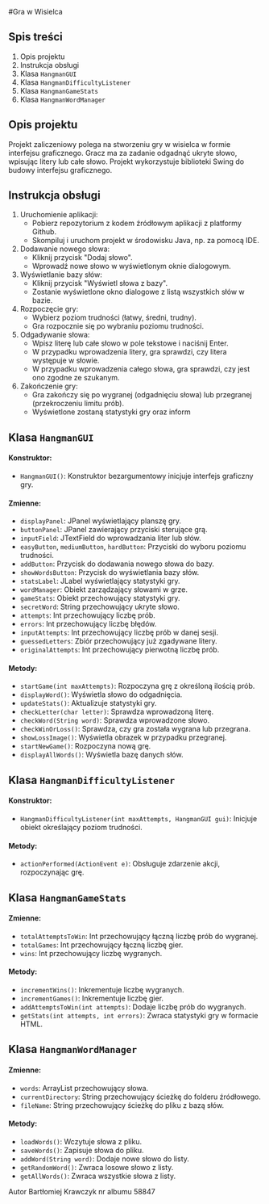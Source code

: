 #Gra w Wisielca

## Spis treści
1. Opis projektu
2. Instrukcja obsługi
3. Klasa `HangmanGUI`
4. Klasa `HangmanDifficultyListener`
5. Klasa `HangmanGameStats`
6. Klasa `HangmanWordManager`


## Opis projektu
Projekt zaliczeniowy polega na stworzeniu gry w wisielca w formie interfejsu graficznego. Gracz ma za zadanie odgadnąć ukryte słowo, wpisując litery lub całe słowo. Projekt wykorzystuje biblioteki Swing do budowy interfejsu graficznego.

## Instrukcja obsługi
1. Uruchomienie aplikacji:
   - Pobierz repozytorium z kodem źródłowym aplikacji z platformy Github.
   - Skompiluj i uruchom projekt w środowisku Java, np. za pomocą IDE.
2. Dodawanie nowego słowa:
   - Kliknij przycisk "Dodaj słowo".
   - Wprowadź nowe słowo w wyświetlonym oknie dialogowym.
3. Wyświetlanie bazy słów:
   - Kliknij przycisk "Wyświetl słowa z bazy".
   - Zostanie wyświetlone okno dialogowe z listą wszystkich słów w bazie.
4. Rozpoczęcie gry:
   - Wybierz poziom trudności (łatwy, średni, trudny).
   - Gra rozpocznie się po wybraniu poziomu trudności.
5. Odgadywanie słowa:
   - Wpisz literę lub całe słowo w pole tekstowe i naciśnij Enter.
   - W przypadku wprowadzenia litery, gra sprawdzi, czy litera występuje w słowie.
   - W przypadku wprowadzenia całego słowa, gra sprawdzi, czy jest ono zgodne ze szukanym.
6. Zakończenie gry:
   - Gra zakończy się po wygranej (odgadnięciu słowa) lub przegranej (przekroczeniu limitu prób).
   - Wyświetlone zostaną statystyki gry oraz inform

## Klasa `HangmanGUI`
#### Konstruktor:
- `HangmanGUI()`: Konstruktor bezargumentowy inicjuje interfejs graficzny gry.

#### Zmienne:
- `displayPanel`: JPanel wyświetlający planszę gry.
- `buttonPanel`: JPanel zawierający przyciski sterujące grą.
- `inputField`: JTextField do wprowadzania liter lub słów.
- `easyButton`, `mediumButton`, `hardButton`: Przyciski do wyboru poziomu trudności.
- `addButton`: Przycisk do dodawania nowego słowa do bazy.
- `showWordsButton`: Przycisk do wyświetlania bazy słów.
- `statsLabel`: JLabel wyświetlający statystyki gry.
- `wordManager`: Obiekt zarządzający słowami w grze.
- `gameStats`: Obiekt przechowujący statystyki gry.
- `secretWord`: String przechowujący ukryte słowo.
- `attempts`: Int przechowujący liczbę prób.
- `errors`: Int przechowujący liczbę błędów.
- `inputAttempts`: Int przechowujący liczbę prób w danej sesji.
- `guessedLetters`: Zbiór przechowujący już zgadywane litery.
- `originalAttempts`: Int przechowujący pierwotną liczbę prób.

#### Metody:
- `startGame(int maxAttempts)`: Rozpoczyna grę z określoną ilością prób.
- `displayWord()`: Wyświetla słowo do odgadnięcia.
- `updateStats()`: Aktualizuje statystyki gry.
- `checkLetter(char letter)`: Sprawdza wprowadzoną literę.
- `checkWord(String word)`: Sprawdza wprowadzone słowo.
- `checkWinOrLoss()`: Sprawdza, czy gra została wygrana lub przegrana.
- `showLossImage()`: Wyświetla obrazek w przypadku przegranej.
- `startNewGame()`: Rozpoczyna nową grę.
- `displayAllWords()`: Wyświetla bazę danych słów.

## Klasa `HangmanDifficultyListener`
#### Konstruktor:
- `HangmanDifficultyListener(int maxAttempts, HangmanGUI gui)`: Inicjuje obiekt określający poziom trudności.

#### Metody:
- `actionPerformed(ActionEvent e)`: Obsługuje zdarzenie akcji, rozpoczynając grę.

## Klasa `HangmanGameStats`
#### Zmienne:
- `totalAttemptsToWin`: Int przechowujący łączną liczbę prób do wygranej.
- `totalGames`: Int przechowujący łączną liczbę gier.
- `wins`: Int przechowujący liczbę wygranych.

#### Metody:
- `incrementWins()`: Inkrementuje liczbę wygranych.
- `incrementGames()`: Inkrementuje liczbę gier.
- `addAttemptsToWin(int attempts)`: Dodaje liczbę prób do wygranych.
- `getStats(int attempts, int errors)`: Zwraca statystyki gry w formacie HTML.

## Klasa `HangmanWordManager`
#### Zmienne:
- `words`: ArrayList przechowujący słowa.
- `currentDirectory`: String przechowujący ścieżkę do folderu źródłowego.
- `fileName`: String przechowujący ścieżkę do pliku z bazą słów.

#### Metody:
- `loadWords()`: Wczytuje słowa z pliku.
- `saveWords()`: Zapisuje słowa do pliku.
- `addWord(String word)`: Dodaje nowe słowo do listy.
- `getRandomWord()`: Zwraca losowe słowo z listy.
- `getAllWords()`: Zwraca wszystkie słowa z listy.

Autor Bartłomiej Krawczyk nr albumu 58847
